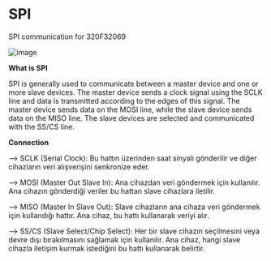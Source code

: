 # SPI
SPI communication for 320F32069

![image](https://github.com/user-attachments/assets/d7454ecd-1f1b-418b-8117-7435c467b713)

**What is SPI**

SPI is generally used to communicate between a master device and one or more slave devices. The master device sends a clock signal using the SCLK line and data is transmitted according to the edges of this signal. The master device sends data on the MOSI line, while the slave device sends data on the MISO line. The slave devices are selected and communicated with the SS/CS line.

**Connection**

--> SCLK (Serial Clock): Bu hattın üzerinden saat sinyali gönderilir ve diğer cihazların veri alışverişini senkronize eder.

--> MOSI (Master Out Slave In): Ana cihazdan veri göndermek için kullanılır. Ana cihazın gönderdiği veriler bu hattan slave cihazlara iletilir.

--> MISO (Master In Slave Out): Slave cihazların ana cihaza veri göndermek için kullandığı hattır. Ana cihaz, bu hattı kullanarak veriyi alır.

--> SS/CS (Slave Select/Chip Select): Her bir slave cihazın seçilmesini veya devre dışı bırakılmasını sağlamak için kullanılır. Ana cihaz, hangi slave cihazla iletişim kurmak istediğini bu hattı kullanarak belirtir.
